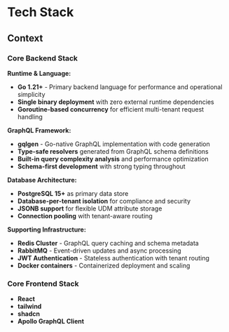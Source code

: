 # Tech Stack

## Context

### Core Backend Stack

**Runtime & Language:**
- **Go 1.21+** - Primary backend language for performance and operational simplicity
- **Single binary deployment** with zero external runtime dependencies
- **Goroutine-based concurrency** for efficient multi-tenant request handling

**GraphQL Framework:**
- **gqlgen** - Go-native GraphQL implementation with code generation
- **Type-safe resolvers** generated from GraphQL schema definitions
- **Built-in query complexity analysis** and performance optimization
- **Schema-first development** with strong typing throughout

**Database Architecture:**
- **PostgreSQL 15+** as primary data store
- **Database-per-tenant isolation** for compliance and security
- **JSONB support** for flexible UDM attribute storage
- **Connection pooling** with tenant-aware routing

**Supporting Infrastructure:**
- **Redis Cluster** - GraphQL query caching and schema metadata
- **RabbitMQ** - Event-driven updates and async processing
- **JWT Authentication** - Stateless authentication with tenant routing
- **Docker containers** - Containerized deployment and scaling

### Core Frontend Stack

- **React**
- **tailwind**
- **shadcn**
- **Apollo GraphQL Client**
